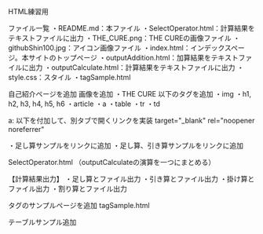 HTML練習用

ファイル一覧
・README.md：本ファイル
・SelectOperator.html：計算結果をテキストファイルに出力
・THE_CURE.png：THE CUREの画像ファイル
・githubShin100.jpg：アイコン画像ファイル
・index.html：インデックスページ。本サイトのトップページ
・outputAddition.html：加算結果をテキストファイルに出力
・outputCalculate.html：計算結果をテキストファイルに出力
・style.css：スタイル
・tagSample.html

自己紹介ページを追加
画像を追加
・THE CURE
以下のタグを追加
・img
・h1, h2, h3, h4, h5, h6
・article
・a
・table
・tr
・td

a: 以下を付加して、別タブで開くリンクを実装
target="_blank" rel="noopener noreferrer"

・足し算サンプルをリンクに追加
・足し算、引き算サンプルをリンクに追加

SelectOperator.html
（outputCalculateの演算を一つにまとめる）

【計算結果出力】
・足し算とファイル出力
・引き算とファイル出力
・掛け算とファイル出力
・割り算とファイル出力

タグのサンプルページを追加
tagSample.html

テーブルサンプル追加
